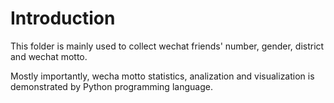# Introduction
This folder is mainly used to collect wechat friends' number, gender, district and wechat motto.

Mostly importantly, wecha motto statistics, analization and visualization is demonstrated by Python programming language.

